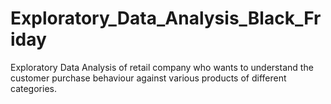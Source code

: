 # Exploratory_Data_Analysis_Black_Friday
Exploratory Data Analysis of retail company who wants to understand the customer purchase behaviour against various products of different categories.
